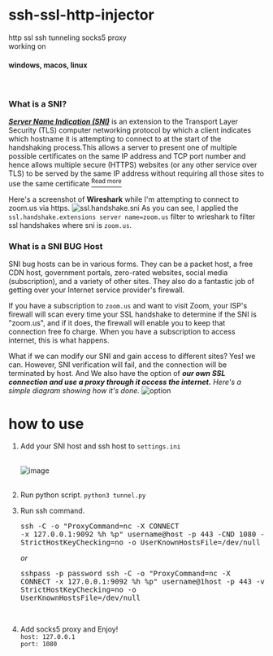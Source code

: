 # ssh-ssl-http-injector
http ssl ssh tunneling socks5 proxy<br>
working on <h4><b>windows, macos, linux</b></h4><br>

### What is a SNI?

[***Server Name Indication (SNI)***](https://en.wikipedia.org/wiki/Server_Name_Indication) is an extension to the Transport Layer Security (TLS) computer networking protocol by which a client indicates which hostname it is attempting to connect to at the start of the handshaking process.This allows a server to present one of multiple possible certificates on the same IP address and TCP port number and hence allows multiple secure (HTTPS) websites (or any other service over TLS) to be served by the same IP address without requiring all those sites to use the same certificate [<sup>Read more</sup>](https://en.wikipedia.org/wiki/Server_Name_Indication)

Here's a screenshot of **Wireshark** while I'm attempting to connect to zoom.us via https.
![ssl.handshake.sni](https://github.com/miyurudassanayake/ssh-ssl-http-injector-to-socks5/blob/main/Screenshot%20from%202022-12-12%2018-28-49.png)
As you can see, I applied the <code>ssl.handshake.extensions server name=zoom.us</code> filter to wrieshark to filter ssl handshakes where sni is <code>zoom.us</code>. 


### What is a SNI BUG Host

SNI bug hosts can be in various forms. They can be a packet host, a free CDN host, government portals, zero-rated websites, social media (subscription), and a variety of other sites. They also do a fantastic job of getting over your Internet service provider's firewall. 

If you have a subscription to <code>zoom.us</code> and want to visit Zoom, your ISP's firewall will scan every time your SSL handshake to determine if the SNI is "zoom.us", and if it does, the firewall will enable you to keep that connection free fo charge. When you have a subscription to access internet, this is what happens. 

What if we can modify our SNI and gain access to different sites? Yes! we can. However, SNI verification will fail, and the connection will be terminated by host. And We also have the option of ***our own SSL connection and use a proxy through it access the internet.***
*Here's a simple diagram showing how it's done.*
![option](https://github.com/miyurudassanayake/ssh-ssl-http-injector-to-socks5/blob/main/zoom.us.png)






# how to use
  1) Add your SNI host and ssh host to <code>settings.ini</code></li><br>
    ![image](https://user-images.githubusercontent.com/90369043/184321639-3340d961-8971-43ef-824e-3b47638251b2.png)<br><br>
  3) Run python script.
  <code>python3 tunnel.py</code>
  2) Run ssh command.<br>
    <pre>ssh -C -o "ProxyCommand=nc -X CONNECT -x 127.0.0.1:9092 %h %p" username@host -p 443 -CND 1080 -o StrictHostKeyChecking=no -o UserKnownHostsFile=/dev/null</pre>
  <i>or</i><br>
    <pre>sshpass -p password ssh -C -o "ProxyCommand=nc -X CONNECT -x 127.0.0.1:9092 %h %p" username@1host -p 443 -v -CND 1080 -o StrictHostKeyChecking=no -o UserKnownHostsFile=/dev/null</pre><br>

  3) Add socks5 proxy and Enjoy!<br>
  <code>host: 127.0.0.1</code><br>
  <code>port: 1080</code>
